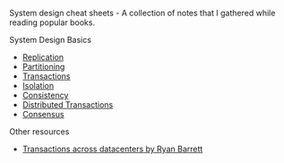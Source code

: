 

System design cheat sheets - A collection of notes that I gathered while reading popular books.

System Design Basics

* [Replication](replication.md)
* [Partitioning](partitioning.md)
* [Transactions](transaction.md)
* [Isolation](isolation.md)
* [Consistency](consistency.md)
* [Distributed Transactions](distributed_transactions.md)
* [Consensus](consensus.md)



Other resources

* [Transactions across datacenters by Ryan Barrett](https://snarfed.org/transactions_across_datacenters_io.html)